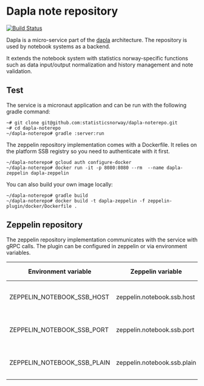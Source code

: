 # Dapla note repository
[![Build Status](https://drone.prod-bip-ci.ssb.no/api/badges/statisticsnorway/dapla-noterepo/status.svg)](https://drone.prod-bip-ci.ssb.no/statisticsnorway/dapla-noterepo)

Dapla is a micro-service part of the [dapla]() architecture. The repository is used by notebook systems as a backend.

It extends the notebook system with statistics norway-specific functions such as data input/output normalization and history management and note validation.

## Test 

The service is a micronaut application and can be run with the following gradle command:

```
~# git clone git@github.com:statisticsnorway/dapla-noterepo.git
~# cd dapla-noterepo 
~/dapla-noterepo# gradle :server:run
```

The zeppelin repository implementation comes with a Dockerfile. It relies on the 
platform SSB registry so you need to authenticate with it first.
```
~/dapla-noterepo# gcloud auth configure-docker
~/dapla-noterepo# docker run -it -p 8080:8080 --rm  --name dapla-zeppelin dapla-zeppelin
```

You can also build your own image locally: 
```
~/dapla-noterepo# gradle build
~/dapla-noterepo# docker build -t dapla-zeppelin -f zeppelin-plugin/docker/Dockerfile .
```

## Zeppelin repository

The zeppelin repository implementation communicates with the service with gRPC calls. The plugin can be configured in zeppelin or via environment variables.

| Environment variable        | Zeppelin variable           | Description                             | Default value |
| --------------------------- | --------------------------- | --------------------------------------- | ------------- |
| ZEPPELIN_NOTEBOOK_SSB_HOST  | zeppelin.notebook.ssb.host  | The host running the gRPC service       | localhost     |
| ZEPPELIN_NOTEBOOK_SSB_PORT  | zeppelin.notebook.ssb.port  | The port to connect to the gRPC service | 50051         |
| ZEPPELIN_NOTEBOOK_SSB_PLAIN | zeppelin.notebook.ssb.plain | Set plain (non-encrypted) protocol.     | false         |

